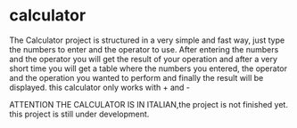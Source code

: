 # calculator
The Calculator project is structured in a very simple and fast way, just type the numbers to enter and the operator to use.
After entering the numbers and the operator you will get the result of your operation and after a very short time you will get a table where the numbers you entered, the operator and the operation you wanted to perform and finally the result will be displayed.
this calculator only works with + and -

ATTENTION THE CALCULATOR IS IN ITALIAN,the project is not finished yet.
this project is still under development.
